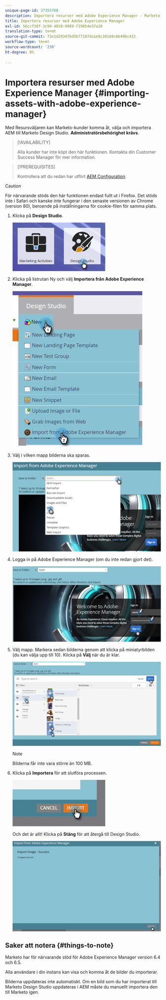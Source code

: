 ```yaml
---
unique-page-id: 37355768
description: Importera resurser med Adobe Experience Manager - Marketo Docs - produktdokumentation
title: Importera resurser med Adobe Experience Manager
exl-id: 56ccf38f-3c99-4018-9989-719854e37a20
translation-type: tm+mt
source-git-commit: 72e1d29347bd5b77107da1e9c30169cb6490c432
workflow-type: tm+mt
source-wordcount: '230'
ht-degree: 0%

---
```


# Importera resurser med Adobe Experience Manager {#importing-assets-with-adobe-experience-manager}

Med Resursväljaren kan Marketo-kunder komma åt, välja och importera AEM till Marketo Design Studio. **Administratörsbehörighet krävs**.

>[!AVAILABILITY]
>
>
>Alla kunder har inte köpt den här funktionen. Kontakta din Customer Success Manager för mer information.

>[!PREREQUISITES]
>
>Kontrollera att du redan har utfört [AEM Configuration](/help/marketo/product-docs/core-marketo-concepts/miscellaneous/configuring-adobe-experience-manager-integration.md).

>[!CAUTION]
>
>För närvarande stöds den här funktionen endast fullt ut i Firefox. Det stöds inte i Safari och kanske inte fungerar i den senaste versionen av Chrome (version 80), beroende på inställningarna för cookie-filen för samma plats.

1. Klicka på **Design Studio**.

   ![](assets/one-1.png)

1. Klicka på listrutan Ny och välj **Importera från Adobe Experience Manager**.

   ![](assets/two-1.png)

1. Välj i vilken mapp bilderna ska sparas.

   ![](assets/three-1.png)

1. Logga in på Adobe Experience Manager (om du inte redan gjort det).

   ![](assets/four-1.png)

1. Välj mapp. Markera sedan bilderna genom att klicka på miniatyrbilden (du kan välja upp till 10). Klicka på **Välj** när du är klar.

   ![](assets/five.png)

   >[!NOTE]
   >
   >Bilderna får inte vara större än 100 MB.

1. Klicka på **Importera** för att slutföra processen.

   ![](assets/six-1.png)

   Och det är allt! Klicka på **Stäng** för att återgå till Design Studio.

   ![](assets/seven-1.png)

## Saker att notera {#things-to-note}

Marketo har för närvarande stöd för Adobe Experience Manager version 6.4 och 6.5.

Alla användare i din instans kan visa och komma åt de bilder du importerar.

Bilderna uppdateras inte automatiskt. Om en bild som du har importerat till Marketo Design Studio uppdateras i AEM måste du manuellt importera den till Marketo igen.
